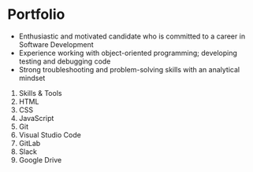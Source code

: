 # Portfolio

*	Enthusiastic and motivated candidate who is committed to a career in Software Development
*	Experience working with object-oriented programming; developing testing and debugging code
*	Strong troubleshooting and problem-solving skills with an analytical mindset

1. Skills & Tools
  1. HTML
  1. CSS
  1. JavaScript
  1. Git
  1. Visual Studio Code
  1. GitLab
  1. Slack
  1. Google Drive
